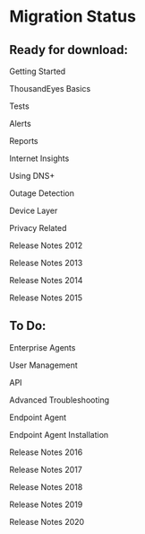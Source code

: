 # Migration Status

## Ready for download:

Getting Started

ThousandEyes Basics

Tests

Alerts

Reports

Internet Insights

Using DNS+

Outage Detection

Device Layer

Privacy Related

Release Notes 2012

Release Notes 2013

Release Notes 2014

Release Notes 2015

## To Do:

Enterprise Agents

User Management

API

Advanced Troubleshooting

Endpoint Agent

Endpoint Agent Installation

Release Notes 2016

Release Notes 2017

Release Notes 2018

Release Notes 2019

Release Notes 2020


